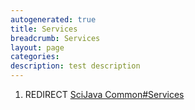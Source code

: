 ```yaml
---
autogenerated: true
title: Services
breadcrumb: Services
layout: page
categories: 
description: test description
---
```


1.  REDIRECT [SciJava Common\#Services](SciJava_Common#Services )
